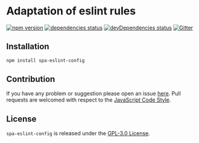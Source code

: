 Adaptation of eslint rules
==========================

[![npm version](https://img.shields.io/npm/v/spa-eslint-config.svg?style=flat-square)](https://www.npmjs.com/package/spa-eslint-config)
[![dependencies status](https://img.shields.io/david/spasdk/eslint-config.svg?style=flat-square)](https://david-dm.org/spasdk/eslint-config)
[![devDependencies status](https://img.shields.io/david/dev/spasdk/eslint-config.svg?style=flat-square)](https://david-dm.org/spasdk/eslint-config?type=dev)
[![Gitter](https://img.shields.io/badge/gitter-join%20chat-blue.svg?style=flat-square)](https://gitter.im/DarkPark/spasdk)


## Installation ##

```bash
npm install spa-eslint-config
```


## Contribution ##

If you have any problem or suggestion please open an issue [here](https://github.com/spasdk/eslint-config/issues).
Pull requests are welcomed with respect to the [JavaScript Code Style](https://github.com/DarkPark/jscs).


## License ##

`spa-eslint-config` is released under the [GPL-3.0 License](http://opensource.org/licenses/GPL-3.0).
